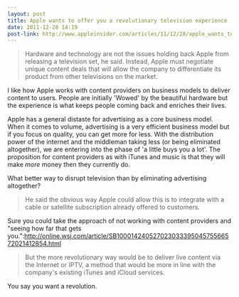 ```yaml
---
layout: post
title: Apple wants to offer you a revolutionary television experience
date: 2011-12-28 14:19
post-link: http://www.appleinsider.com/articles/11/12/28/apple_wants_to_offer_television_subscribers_customized_channel_lineups.html
---
```


> Hardware and technology are not the issues holding back Apple from releasing a television set, he said. Instead, Apple must negotiate unique content deals that will allow the company to differentiate its product from other televisions on the market.

I like how Apple works with content providers on business models to deliver content to users.  People are initially 'Wowed' by the beautiful hardware but the experience is what keeps people coming back and enriches their lives.

Apple has a general distaste for advertising as a core business model.  When it comes to volume, advertising is a very efficient business model but if you focus on quality, you can get more for less.  With the distribution power of the internet and the middleman taking less (or being eliminated altogether), we are entering into the phase of 'a little buys you a lot'.  The proposition for content providers as with iTunes and music is that they will make _more_ money then they currently do.

What better way to disrupt television than by eliminating advertising altogether?

> He said the obvious way Apple could allow this is to integrate with a cable or satellite subscription already offered to customers. 

Sure you could take the approach of not working with content providers and "seeing how far that gets you.":http://online.wsj.com/article/SB10001424052702303339504575566572021412854.html

> But the more revolutionary way would be to deliver live content via the Internet or IPTV, a method that would be more in line with the company's existing iTunes and iCloud services.

You say you want a revolution.

